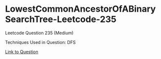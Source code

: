 # LowestCommonAncestorOfABinarySearchTree-Leetcode-235

Leetcode Question 235 (Medium)

Techniques Used in Question:
DFS

[Link to Question](https://leetcode.com/problems/lowest-common-ancestor-of-a-binary-search-tree/)
